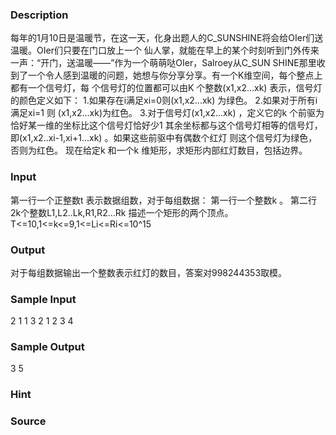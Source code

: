 
### Description
每年的1月10日是温暖节，在这一天，化身出题人的C_SUNSHINE将会给OIer们送温暖。OIer们只要在门口放上一个
仙人掌，就能在早上的某个时刻听到门外传来一声：“开门，送温暖——”作为一个萌萌哒OIer，Salroey从C_SUN
SHINE那里收到了一个令人感到温暖的问题，她想与你分享分享。有一个K维空间，每个整点上都有一个信号灯，每
个信号灯的位置都可以由K 个整数(x1,x2...xk) 表示，信号灯的颜色定义如下：
1.如果存在i满足xi=0则(x1,x2...xk) 为绿色。
2.如果对于所有i满足xi=1 则 (x1,x2...xk)为红色。
3.对于信号灯(x1,x2...xk) ，定义它的k 个前驱为恰好某一维的坐标比这个信号灯恰好少1
其余坐标都与这个信号灯相等的信号灯，即(x1,x2..xi-1,xi+1...xk) 。如果这些前驱中有偶数个红灯
则这个信号灯为绿色，否则为红色。
现在给定k 和一个k 维矩形，求矩形内部红灯数目，包括边界。

### Input
第一行一个正整数t 表示数据组数，对于每组数据：
第一行一个整数k 。
第二行 2k个整数L1,L2..Lk,R1,R2...Rk 描述一个矩形的两个顶点。
T<=10,1<=k<=9,1<=Li<=Ri<=10^15

### Output
对于每组数据输出一个整数表示红灯的数目，答案对998244353取模。

### Sample Input
2
1
1 3
2
1 2 3 4
### Sample Output
3
5

### Hint

### Source
